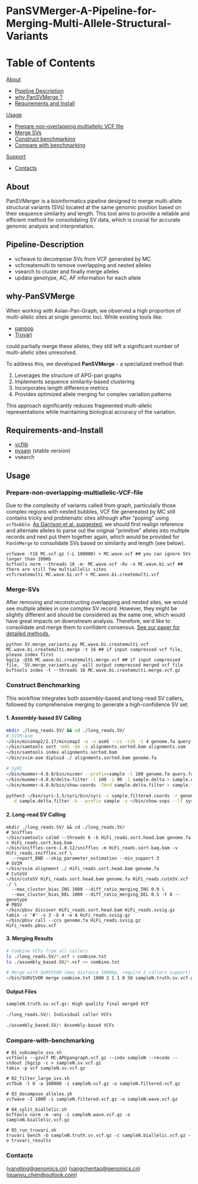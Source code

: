 # PanSVMerger-A-Pipeline-for-Merging-Multi-Allele-Structural-Variants
# Table of Contents

[About](#About)
   - [Pipeline Description](#Pipeline-Description)
   - [why PanSVMerge ?](#why-PanSVMerge)
   - [Requirements and Install](#Requirements-and-Install)

[Usage](#usage)
   - [Prepare non-overlapping multiallelic VCF file](#Prepare-non-overlapping-multiallelic-VCF-file)
   - [Merge SVs](#Merge-SVs)
   - [Construct benchmarking](#construct-benchmarking)
   - [Compare with benchmarking](#Compare-with-benchmarking)

[Support](#support)
   - [Contacts](#Contacts)
  
## About

PanSVMerger is a bioinformatics pipeline designed to merge multi-allele structural variants (SVs) located at the same genomic position based on their sequence similarity and length. This tool aims to provide a reliable and efficient method for consolidating SV data, which is crucial for accurate genomic analysis and interpretation.

## Pipeline-Description
- vcfwave to decompose SVs from VCF generated by MC
- vcfcreatemulti to remove overlapping and nested alleles
- vsearch to cluster and finally merge alleles
- updata genotype, AC, AF information for each allele

## why-PanSVMerge
When working with Asian-Pan-Graph, we observed a high proportion of multi-allelic sites at single genomic loci. While existing tools like:
- [panpop](https://github.com/starskyzheng/panpop)
- [Truvari](https://github.com/ACEnglish/truvari)

could partially merge these alleles, they still left a significant number of multi-allelic sites unresolved. 

To address this, we developed **PanSVMerge** - a specialized method that:
1. Leverages the structure of APG-pan graphs
2. Implements sequence similarity-based clustering
3. Incorporates length difference metrics
4. Provides optimized allele merging for complex variation patterns

This approach significantly reduces fragmented multi-allelic representations while maintaining biological accuracy of the variation.

## Requirements-and-Install
- [vcflib](https://github.com/vcflib/vcflib)
- [pysam](https://github.com/pysam-developers/pysam) (stable version)
- vsearch

## Usage
### Prepare-non-overlapping-multiallelic-VCF-file
Due to the complexity of variants called from graph, particulally those complex regions with nested bubbles, VCF file genereated by MC still contains tricky and problematic sites although after "poping" using `vcfbubble`. [As Garrison et al. suggested](https://github.com/vcflib/vcflib/blob/master/doc/vcfwave.md), we should first realign reference and alternate alleles to parse out the original "primitive" alleles into multiple records and next put them together again, which would be provided for `PanSVMerge` to consolidate SVs based on similarity and length (see below).
```
vcfwave -t16 MC.vcf.gz (-L 100000) > MC.wave.vcf ## you can ignore SVs longer than 100Kb
bcftools norm --threads 16 -m- MC.wave.vcf -Ov -o MC.wave.bi.vcf ## there are still few multiallelic sites
vcfcreatemulti MC.wave.bi.vcf > MC.wave.bi.createmulti.vcf
```

### Merge-SVs
After removing and reconstructing overlapping and nested sites, we would see multiple alleles in one complex SV record. However, they might be slightly different and should be considered as the same one, which would have great impacts on downstream analysis. Therefore, we'd like to consolidate and merge them to confident consensus. [See our paper for detailed methods.](https://github.com/tingting100/PanSVMerger#citation)
```
python SV.merge_variants.py MC.wave.bi.createmulti.vcf MC.wave.bi.createmulti.merge -t 16 ## if input compressed vcf file, please index first
bgzip -@16 MC.wave.bi.createmulti.merge.vcf ## if input compressed file, `SV.merge_variants.py` will output compressed merged vcf file
bcftools index -t --threads 16 MC.wave.bi.createmulti.merge.vcf.gz
```

### Construct Benchmarking

This workflow integrates both assembly-based and long-read SV callers, followed by comprehensive merging to generate a high-confidence SV set.

#### 1. Assembly-based SV Calling

```bash
mkdir ./long_reads.SV/ && cd ./long_reads.SV/
# SVIM-asm
~/bin/minimap2/2.17/minimap2 -a -x asm5 --cs -r2k -t 4 genome.fa query.fa > alignments.sam
~/bin/samtools sort -m4G -@4 -o alignments.sorted.bam alignments.sam
~/bin/samtools index alignments.sorted.bam
~/bin/svim-asm diploid ./ alignments.sorted.bam genome.fa

# SyRI
~/bin/mummer-4.0.0/bin/nucmer --prefix=sample -l 100 genome.fa query.fa
~/bin/mummer-4.0.0/delta-filter -l 100 -i 90 -1 sample.delta > sample.delta.filter
~/bin/mummer-4.0.0/bin/show-coords -THrd sample.delta.filter > sample.filtered.coords

python3 ~/bin/syri-1.5/syri/bin/syri -c sample.filtered.coords -r genome.fa -q query.fa \
  -d sample.delta.filter -k --prefix sample -s ~/bin/show-snps --lf syri.log
```

#### 2. Long-read SV Calling
```
mkdir ./long_reads.SV/ && cd ./long_reads.SV/
# Sniffles
~/bin/samtools calmd --threads 6 -b HiFi_reads.sort.head.bam genome.fa > HiFi_reads.sort.baq.bam
~/bin/sniffles-core-1.0.12/sniffles -m HiFi_reads.sort.baq.bam -v HiFi_reads.sniffles.vcf \
  --report_BND --skip_parameter_estimation --min_support 3
# SVIM
~/bin/svim alignment ./ HiFi_reads.sort.head.bam genome.fa
# CuteSV
~/bin/cuteSV HiFi_reads.sort.head.bam genome.fa HiFi_reads.cuteSV.vcf ./ \
  --max_cluster_bias_INS 1000 --diff_ratio_merging_INS 0.9 \
  --max_cluster_bias_DEL 1000 --diff_ratio_merging_DEL 0.5 -t 8 --genotype
# PBSV
~/bin/pbsv discover HiFi_reads.sort.head.bam HiFi_reads.svsig.gz
tabix -c '#' -s 3 -b 4 -e 4 HiFi_reads.svsig.gz
~/bin/pbsv call --ccs genome.fa HiFi_reads.svsig.gz HiFi_reads.pbsv.vcf
```

#### 3. Merging Results
```bash
# Combine VCFs from all callers
ls ./long_reads.SV/*.vcf > combine.txt
ls ./assembly_based.SV/*.vcf >> combine.txt

# Merge with SURVIVOR (max distance 1000bp, require 2 callers support)
~/bin/SURVIVOR merge combine.txt 1000 2 1 1 0 50 sampleN.truth.sv.vcf.gz
```

#### Output Files
```bash
sampleN.truth.sv.vcf.gz: High quality final merged VCF

./long_reads.SV/: Individual caller VCFs

./assembly_based.SV/: Assembly-based VCFs
```
### Compare-with-benchmarking
```
# 01_subsample_svs.sh
vcftools --gzvcf MC.APGpangraph.vcf.gz --indv sampleN --recode --stdout |bgzip -c > sampleN.sv.vcf.gz
tabix -p vcf sampleN.sv.vcf.gz

# 02_filter_large_svs.sh
vcfbub -l 0 -a 100000 -i sampleN.vcf.gz -o sampleN.filtered.vcf.gz

# 03_decompose_alleles.sh
vcfwave -I 1000 -i sampleN.filtered.vcf.gz -o sampleN.wave.vcf.gz

# 04_split_biallelic.sh
bcftools norm -m -any -i sampleN.wave.vcf.gz -o sampleN.biallelic.vcf.gz

# 05_run_truvari.sh
truvari bench -b sampleN.truth.sv.vcf.gz -c sampleN.biallelic.vcf.gz -o truvari_results
```


### Contacts
(yangting@genomics.cn)
(yangchentao@genomics.cn)
(quanyu_chen@outlook.com)
